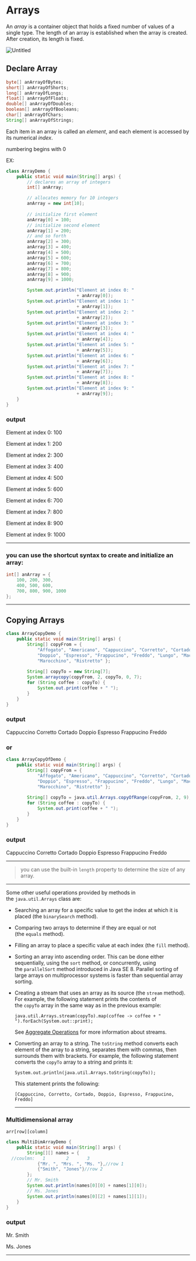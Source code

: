 # Arrays

An *array* is a container object that holds a fixed number of values of a single type. The length of an array is established when the array is created. After creation, its length is fixed. 

![Untitled](https://docs.oracle.com/javase/tutorial/figures/java/objects-tenElementArray.gif)

## Declare Array

```java
byte[] anArrayOfBytes;
short[] anArrayOfShorts;
long[] anArrayOfLongs;
float[] anArrayOfFloats;
double[] anArrayOfDoubles;
boolean[] anArrayOfBooleans;
char[] anArrayOfChars;
String[] anArrayOfStrings;
```

Each item in an array is called an *element*, and each element is accessed by its numerical *index*.

numbering begins with 0

EX:

```java
class ArrayDemo {
    public static void main(String[] args) {
        // declares an array of integers
        int[] anArray;

        // allocates memory for 10 integers
        anArray = new int[10];
           
        // initialize first element
        anArray[0] = 100;
        // initialize second element
        anArray[1] = 200;
        // and so forth
        anArray[2] = 300;
        anArray[3] = 400;
        anArray[4] = 500;
        anArray[5] = 600;
        anArray[6] = 700;
        anArray[7] = 800;
        anArray[8] = 900;
        anArray[9] = 1000;

        System.out.println("Element at index 0: "
                           + anArray[0]);
        System.out.println("Element at index 1: "
                           + anArray[1]);
        System.out.println("Element at index 2: "
                           + anArray[2]);
        System.out.println("Element at index 3: "
                           + anArray[3]);
        System.out.println("Element at index 4: "
                           + anArray[4]);
        System.out.println("Element at index 5: "
                           + anArray[5]);
        System.out.println("Element at index 6: "
                           + anArray[6]);
        System.out.println("Element at index 7: "
                           + anArray[7]);
        System.out.println("Element at index 8: "
                           + anArray[8]);
        System.out.println("Element at index 9: "
                           + anArray[9]);
    }
}
```

### output
Element at index 0: 100

Element at index 1: 200

Element at index 2: 300

Element at index 3: 400

Element at index 4: 500

Element at index 5: 600

Element at index 6: 700

Element at index 7: 800

Element at index 8: 900

Element at index 9: 1000

---

### you can use the shortcut syntax to create and initialize an array:

```java
int[] anArray = { 
    100, 200, 300,
    400, 500, 600, 
    700, 800, 900, 1000
};
```

---

## ****Copying Arrays****

```java
class ArrayCopyDemo {
    public static void main(String[] args) {
        String[] copyFrom = {
            "Affogato", "Americano", "Cappuccino", "Corretto", "Cortado",   
            "Doppio", "Espresso", "Frappucino", "Freddo", "Lungo", "Macchiato",      
            "Marocchino", "Ristretto" };
        
        String[] copyTo = new String[7];
        System.arraycopy(copyFrom, 2, copyTo, 0, 7);
        for (String coffee : copyTo) {
            System.out.print(coffee + " ");           
        }
    }
}
```
### output
Cappuccino Corretto Cortado Doppio Espresso Frappucino Freddo 
### or
```java
class ArrayCopyOfDemo {
    public static void main(String[] args) {
        String[] copyFrom = {
            "Affogato", "Americano", "Cappuccino", "Corretto", "Cortado",   
            "Doppio", "Espresso", "Frappucino", "Freddo", "Lungo", "Macchiato",      
            "Marocchino", "Ristretto" };
        
        String[] copyTo = java.util.Arrays.copyOfRange(copyFrom, 2, 9);        
        for (String coffee : copyTo) {
            System.out.print(coffee + " ");           
        }            
    }
}
```
### output

Cappuccino Corretto Cortado Doppio Espresso Frappucino Freddo 

---
> you can use the built-in `length` property to determine the size of any array.
---

Some other useful operations provided by methods in the `java.util.Arrays` class are:

- Searching an array for a specific value to get the index at which it is placed (the `binarySearch` method).
- Comparing two arrays to determine if they are equal or not (the `equals` method).
- Filling an array to place a specific value at each index (the `fill` method).
- Sorting an array into ascending order. This can be done either sequentially, using the `sort` method, or concurrently, using the `parallelSort` method introduced in Java SE 8. Parallel sorting of large arrays on multiprocessor systems is faster than sequential array sorting.
- Creating a stream that uses an array as its source (the `stream` method). For example, the following statement prints the contents of the `copyTo` array in the same way as in the previous example:
    
    `java.util.Arrays.stream(copyTo).map(coffee -> coffee + " ").forEach(System.out::print);`
    
    See [Aggregate Operations](https://docs.oracle.com/javase/tutorial/collections/streams/index.html) for more information about streams.
    
- Converting an array to a string. The `toString` method converts each element of the array to a string, separates them with commas, then surrounds them with brackets. For example, the following statement converts the `copyTo` array to a string and prints it:
    
    `System.out.println(java.util.Arrays.toString(copyTo));`
    
    This statement prints the following:
    
    `[Cappuccino, Corretto, Cortado, Doppio, Espresso, Frappucino, Freddo]`
  
  ---
  
### Multidimensional array

`arr[row][column]`

```java
class MultiDimArrayDemo {
    public static void main(String[] args) {
        String[][] names = {
  //coulmn:   1        2       3
            {"Mr. ", "Mrs. ", "Ms. "},//row 1
            {"Smith", "Jones"}//row 2
        };
        // Mr. Smith
        System.out.println(names[0][0] + names[1][0]);
        // Ms. Jones
        System.out.println(names[0][2] + names[1][1]);
    }
}
```

### output
Mr. Smith

Ms. Jones

---
